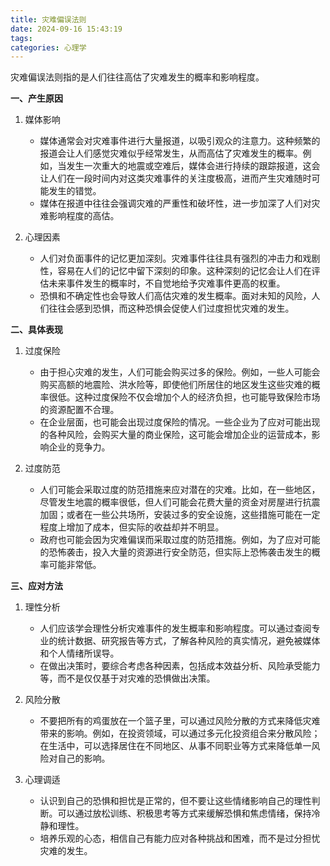 ```yaml
---
title: 灾难偏误法则
date: 2024-09-16 15:43:19
tags:
categories: 心理学
---
```

灾难偏误法则指的是人们往往高估了灾难发生的概率和影响程度。

<!-- more -->

**一、产生原因**

1. 媒体影响
   - 媒体通常会对灾难事件进行大量报道，以吸引观众的注意力。这种频繁的报道会让人们感觉灾难似乎经常发生，从而高估了灾难发生的概率。例如，当发生一次重大的地震或空难后，媒体会进行持续的跟踪报道，这会让人们在一段时间内对这类灾难事件的关注度极高，进而产生灾难随时可能发生的错觉。
   - 媒体在报道中往往会强调灾难的严重性和破坏性，进一步加深了人们对灾难影响程度的高估。

2. 心理因素
   - 人们对负面事件的记忆更加深刻。灾难事件往往具有强烈的冲击力和戏剧性，容易在人们的记忆中留下深刻的印象。这种深刻的记忆会让人们在评估未来事件发生的概率时，不自觉地给予灾难事件更高的权重。
   - 恐惧和不确定性也会导致人们高估灾难的发生概率。面对未知的风险，人们往往会感到恐惧，而这种恐惧会促使人们过度担忧灾难的发生。

**二、具体表现**

1. 过度保险
   - 由于担心灾难的发生，人们可能会购买过多的保险。例如，一些人可能会购买高额的地震险、洪水险等，即使他们所居住的地区发生这些灾难的概率很低。这种过度保险不仅会增加个人的经济负担，也可能导致保险市场的资源配置不合理。
   - 在企业层面，也可能会出现过度保险的情况。一些企业为了应对可能出现的各种风险，会购买大量的商业保险，这可能会增加企业的运营成本，影响企业的竞争力。

2. 过度防范
   - 人们可能会采取过度的防范措施来应对潜在的灾难。比如，在一些地区，尽管发生地震的概率很低，但人们可能会花费大量的资金对房屋进行抗震加固；或者在一些公共场所，安装过多的安全设施，这些措施可能在一定程度上增加了成本，但实际的收益却并不明显。
   - 政府也可能会因为灾难偏误而采取过度的防范措施。例如，为了应对可能的恐怖袭击，投入大量的资源进行安全防范，但实际上恐怖袭击发生的概率可能非常低。

**三、应对方法**

1. 理性分析
   - 人们应该学会理性分析灾难事件的发生概率和影响程度。可以通过查阅专业的统计数据、研究报告等方式，了解各种风险的真实情况，避免被媒体和个人情绪所误导。
   - 在做出决策时，要综合考虑各种因素，包括成本效益分析、风险承受能力等，而不是仅仅基于对灾难的恐惧做出决策。

2. 风险分散
   - 不要把所有的鸡蛋放在一个篮子里，可以通过风险分散的方式来降低灾难带来的影响。例如，在投资领域，可以通过多元化投资组合来分散风险；在生活中，可以选择居住在不同地区、从事不同职业等方式来降低单一风险对自己的影响。

3. 心理调适
   - 认识到自己的恐惧和担忧是正常的，但不要让这些情绪影响自己的理性判断。可以通过放松训练、积极思考等方式来缓解恐惧和焦虑情绪，保持冷静和理性。
   - 培养乐观的心态，相信自己有能力应对各种挑战和困难，而不是过分担忧灾难的发生。